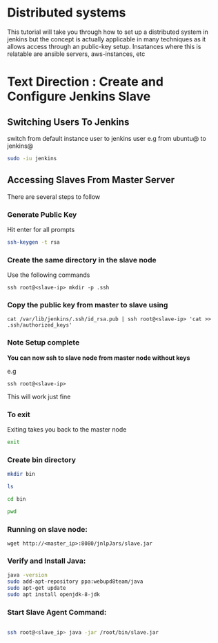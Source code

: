 # Distributed systems

This tutorial will take you through how to set up a distributed system in jenkins but the concept is actually applicable in many techniques as it allows access through an public-key setup. Insatances where this is relatable are ansible servers, aws-instances, etc

# Text Direction : Create and Configure Jenkins Slave

## Switching Users To Jenkins
switch from default instance user to jenkins user e.g from ubuntu@<ip-adress> to jenkins@<ip-address>
```bash
sudo -iu jenkins
```

## Accessing Slaves From Master Server
There are several steps to follow

### Generate Public Key
Hit enter for all prompts
```bash
ssh-keygen -t rsa
```
### Create the same directory in the slave node
Use the following commands
```
ssh root@<slave-ip> mkdir -p .ssh
```

### Copy the public key from master to slave using

```
cat /var/lib/jenkins/.ssh/id_rsa.pub | ssh root@<slave-ip> 'cat >> .ssh/authorized_keys'
```

### Note Setup complete

__You can now ssh to slave node from master node without keys__

e.g

```
ssh root@<slave-ip>
```
This will work just fine

###  To exit
Exiting takes you back to the master node
```bash
exit
```

### Create bin directory

```bash 
mkdir bin
```
```bash
ls
```
```bash
cd bin
```
```bash
pwd
```

### Running on slave node:
 
```
wget http://<master_ip>:8080/jnlpJars/slave.jar

```

### Verify and Install Java:

```bash
java -version
sudo add-apt-repository ppa:webupd8team/java
sudo apt-get update
sudo apt install openjdk-8-jdk
```

### Start Slave Agent Command:

```bash

ssh root@<slave_ip> java -jar /root/bin/slave.jar

```